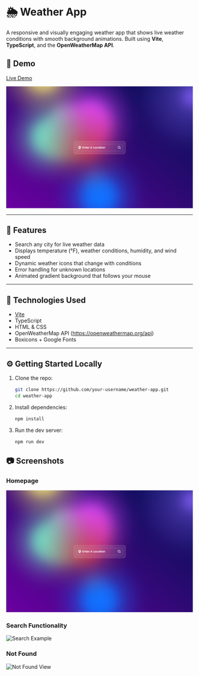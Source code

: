 # 🌦️ Weather App

A responsive and visually engaging weather app that shows live weather conditions with smooth background animations. Built using **Vite**, **TypeScript**, and the **OpenWeatherMap API**.

## 📸 Demo

[Live Demo](https://gavinnewin.github.io/weather-app/)

![Weather App Screenshot](./public/images/home-page.png)

---

## 🌟 Features

- Search any city for live weather data
- Displays temperature (°F), weather conditions, humidity, and wind speed
- Dynamic weather icons that change with conditions
- Error handling for unknown locations
- Animated gradient background that follows your mouse

---

## 🚀 Technologies Used

- [Vite](https://vitejs.dev/)
- TypeScript
- HTML & CSS
- OpenWeatherMap API (https://openweathermap.org/api)
- Boxicons + Google Fonts

---

## ⚙️ Getting Started Locally

1. Clone the repo:
   ```bash
   git clone https://github.com/your-username/weather-app.git
   cd weather-app

2. Install dependencies:
   ```bash
   npm install

3. Run the dev server:
   ```bash
   npm run dev

## 📷 Screenshots

### Homepage
![Main View](./public/images/home-page.png)

### Search Functionality
![Search Example](./public/images/weather.png)

### Not Found 
![Not Found View](./public/images/error.png)

